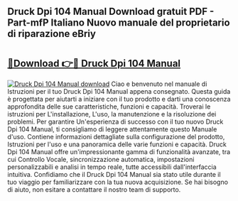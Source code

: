 ## Druck Dpi 104 Manual Download gratuit PDF - Part-mfP Italiano Nuovo manuale del proprietario di riparazione eBriy

# <h2><a href="http://dfd76b.blite.top/?on=Druck+Dpi+104+Manual">🔗Download 👉🔴 Druck Dpi 104 Manual</a></h2>

[![Druck Dpi 104 Manual download](https://i.imgur.com/lujVjoI.png)](http://dfd76b.blite.top/?on=Druck+Dpi+104+Manual)
Ciao e benvenuto nel manuale di Istruzioni per il tuo Druck Dpi 104 Manual appena consegnato. Questa guida è progettata per aiutarti a iniziare con il tuo prodotto e darti una conoscenza approfondita delle sue caratteristiche, funzioni e capacità. Troverai le istruzioni per L'installazione, L'uso, la manutenzione e la risoluzione dei problemi. Per garantire Un'esperienza di successo con il tuo nuovo Druck Dpi 104 Manual, ti consigliamo di leggere attentamente questo Manuale d'uso. Contiene informazioni dettagliate sulla configurazione del prodotto, Istruzioni per l'uso e una panoramica delle varie funzioni e capacità. Druck Dpi 104 Manual offre un'impressionante gamma di funzionalità avanzate, tra cui Controllo Vocale, sincronizzazione automatica, impostazioni personalizzabili e analisi in tempo reale, tutte accessibili dall'interfaccia intuitiva. Confidiamo che il Druck Dpi 104 Manual sia stato utile durante il tuo viaggio per familiarizzare con la tua nuova acquisizione. Se hai bisogno di aiuto, non esitare a contattare il nostro team di supporto.
